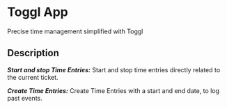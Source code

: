 # Toggl App

Precise time management simplified with Toggl

## Description

**_Start and stop Time Entries:_** Start and stop time entries directly related to the current ticket.

**_Create Time Entries:_** Create Time Entries with a start and end date, to log past events.
